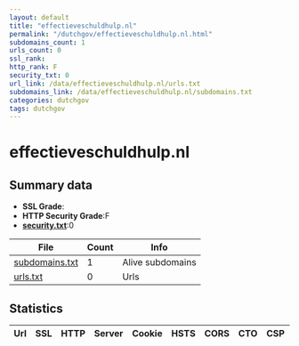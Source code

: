 ```yaml
---
layout: default
title: "effectieveschuldhulp.nl"
permalink: "/dutchgov/effectieveschuldhulp.nl.html"
subdomains_count: 1
urls_count: 0
ssl_rank: 
http_rank: F
security_txt: 0
url_link: /data/effectieveschuldhulp.nl/urls.txt
subdomains_link: /data/effectieveschuldhulp.nl/subdomains.txt
categories: dutchgov
tags: dutchgov
---
```



# effectieveschuldhulp.nl
## Summary data


 - **SSL Grade**:
 - **HTTP Security Grade**:F
 - **[security.txt](https://www.digitaleoverheid.nl/nieuws/standaard-security-txt-nu-verplicht-voor-overheid/)**:0


| File       | Count | Info |
|------------|-------|------|
|[subdomains.txt](/DutchGovScope/data/effectieveschuldhulp.nl/subdomains.txt)|1|Alive subdomains|
|[urls.txt](/DutchGovScope/data/effectieveschuldhulp.nl/urls.txt)|0|Urls|


## Statistics


| Url | SSL | HTTP | Server | Cookie | HSTS | CORS | CTO | CSP | XFO | XXP | RP |FP| Tech |Title |
|--------|-------|-------|------|------|------|------|------|------|------|------|------|------|------|------|


